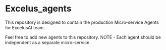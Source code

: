 # Excelus_agents

This repository is designed to contain the production Micro-service Agents for ExcelusAI team.

Feel free to add new agents to this repository.
NOTE - Each agent should be independent as a separate micro-service.